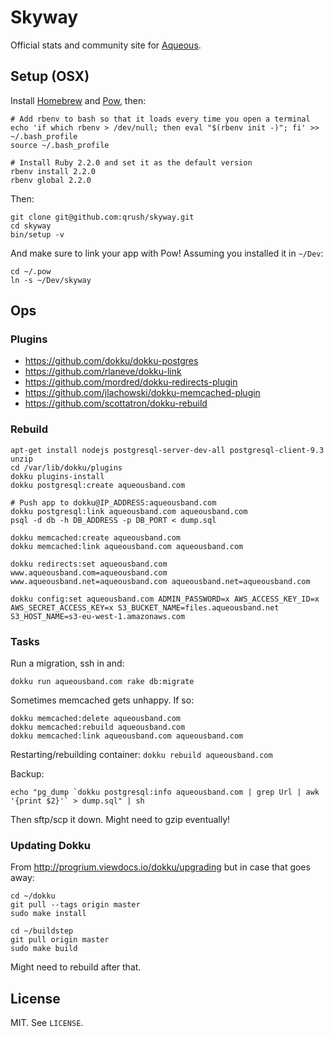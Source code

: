 # Skyway

Official stats and community site for [Aqueous](http://www.aqueousband.com/).

## Setup (OSX)

Install [Homebrew](http://brew.sh/) and [Pow](http://pow.cx), then:

``` shell
# Add rbenv to bash so that it loads every time you open a terminal
echo 'if which rbenv > /dev/null; then eval "$(rbenv init -)"; fi' >> ~/.bash_profile
source ~/.bash_profile

# Install Ruby 2.2.0 and set it as the default version
rbenv install 2.2.0
rbenv global 2.2.0
```

Then:

``` shell
git clone git@github.com:qrush/skyway.git
cd skyway
bin/setup -v
```

And make sure to link your app with Pow! Assuming you installed it in `~/Dev`:

``` shell
cd ~/.pow
ln -s ~/Dev/skyway
```

## Ops

### Plugins

* https://github.com/dokku/dokku-postgres
* https://github.com/rlaneve/dokku-link
* https://github.com/mordred/dokku-redirects-plugin
* https://github.com/jlachowski/dokku-memcached-plugin
* https://github.com/scottatron/dokku-rebuild

### Rebuild

```
apt-get install nodejs postgresql-server-dev-all postgresql-client-9.3 unzip
cd /var/lib/dokku/plugins
dokku plugins-install
dokku postgresql:create aqueousband.com

# Push app to dokku@IP_ADDRESS:aqueousband.com
dokku postgresql:link aqueousband.com aqueousband.com
psql -d db -h DB_ADDRESS -p DB_PORT < dump.sql

dokku memcached:create aqueousband.com
dokku memcached:link aqueousband.com aqueousband.com

dokku redirects:set aqueousband.com www.aqueousband.com=aqueousband.com www.aqueousband.net=aqueousband.com aqueousband.net=aqueousband.com

dokku config:set aqueousband.com ADMIN_PASSWORD=x AWS_ACCESS_KEY_ID=x AWS_SECRET_ACCESS_KEY=x S3_BUCKET_NAME=files.aqueousband.net S3_HOST_NAME=s3-eu-west-1.amazonaws.com
```

### Tasks

Run a migration, ssh in and:

```
dokku run aqueousband.com rake db:migrate
```

Sometimes memcached gets unhappy. If so:

```
dokku memcached:delete aqueousband.com
dokku memcached:rebuild aqueousband.com
dokku memcached:link aqueousband.com aqueousband.com
```

Restarting/rebuilding container: `dokku rebuild aqueousband.com`

Backup:

```
echo "pg_dump `dokku postgresql:info aqueousband.com | grep Url | awk '{print $2}'` > dump.sql" | sh
```

Then sftp/scp it down. Might need to gzip eventually!

### Updating Dokku

From http://progrium.viewdocs.io/dokku/upgrading but in case that goes away:

```
cd ~/dokku
git pull --tags origin master
sudo make install

cd ~/buildstep
git pull origin master
sudo make build
```

Might need to rebuild after that.

## License

MIT. See `LICENSE`.
